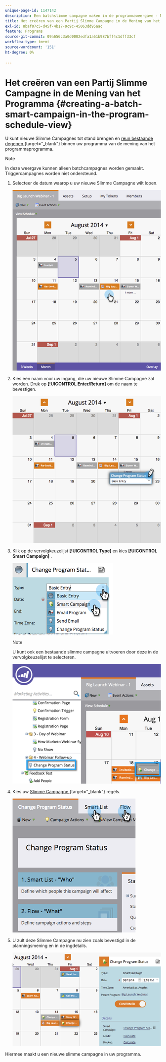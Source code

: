 ```yaml
---
unique-page-id: 1147142
description: Een batchslimme campagne maken in de programmaweergave - Marketo Docs - Productdocumentatie
title: Het creëren van een Partij Slimme Campagne in de Mening van het Programma
exl-id: 8baf07c5-d45f-4b17-9c9c-45063dd95aac
feature: Programs
source-git-commit: 09a656c3a0d0002edfa1a61b987bff4c1dff33cf
workflow-type: tm+mt
source-wordcount: '151'
ht-degree: 0%

---
```


# Het creëren van een Partij Slimme Campagne in de Mening van het Programma {#creating-a-batch-smart-campaign-in-the-program-schedule-view}

U kunt nieuwe Slimme Campagnes tot stand brengen en [ reun bestaande degenen ](/help/marketo/product-docs/core-marketo-concepts/programs/program-schedule-view/rerun-a-smart-campaign-in-the-program-schedule-view.md){target="_blank"} binnen uw programma van de mening van het programmaprogramma.

>[!NOTE]
>
>In deze weergave kunnen alleen batchcampagnes worden gemaakt. Triggercampagnes worden niet ondersteund.

1. Selecteer de datum waarop u uw nieuwe Slimme Campagne wilt lopen.

   ![](assets/image2014-9-23-15-3a28-3a20.png)

1. Kies een naam voor uw ingang, die uw nieuwe Slimme Campagne zal worden. Druk op **[!UICONTROL Enter/Return]** om de naam te bevestigen.

   ![](assets/image2014-9-23-15-3a28-3a28.png)

1. Klik op de vervolgkeuzelijst **[!UICONTROL Type]** en kies **[!UICONTROL Smart Campaign]** .

   ![](assets/typechoose.png)

   >[!NOTE]
   >
   >U kunt ook een bestaande slimme campagne uitvoeren door deze in de vervolgkeuzelijst te selecteren.

   ![](assets/four.png)

1. Kies uw [ Slimme Campagne ](/help/marketo/product-docs/core-marketo-concepts/smart-campaigns/creating-a-smart-campaign/create-a-new-smart-campaign.md){target="_blank"} regels.

   ![](assets/changeprogramstatus-hands.png)

1. U zult deze Slimme Campagne nu zien zoals bevestigd in de planningsmening en in de ingdetails.

   ![](assets/image2014-9-23-15-3a29-3a57.png)

Hiermee maakt u een nieuwe slimme campagne in uw programma.
